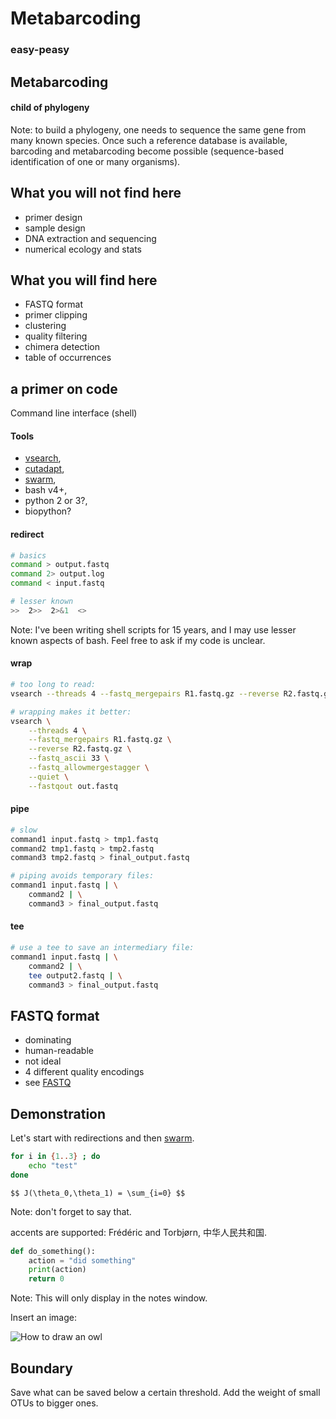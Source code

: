 # Metabarcoding
### easy-peasy


<!-- ----------------------------------------------------------------

                            Prologue

    ----------------------------------------------------------------
-->
## Metabarcoding
#### child of phylogeny
Note: to build a phylogeny, one needs to sequence the same gene from
    many known species. Once such a reference database is available,
    barcoding and metabarcoding become possible (sequence-based
    identification of one or many organisms).


## What you will not find here

* primer design
* sample design
* DNA extraction and sequencing
* numerical ecology and stats


## What you will find here

* FASTQ format
* primer clipping
* clustering
* quality filtering
* chimera detection
* table of occurrences



<!-- ----------------------------------------------------------------

                            Code reminder

    ----------------------------------------------------------------
-->
## a primer on code

Command line interface (shell)


#### Tools

* [vsearch](https://github.com/torognes/vsearch),
* [cutadapt](https://github.com/marcelm/cutadapt/),
* [swarm](https://github.com/torognes/swarm),
* bash v4+,
* python 2 or 3?,
* biopython?


#### redirect

``` bash
# basics
command > output.fastq
command 2> output.log
command < input.fastq

# lesser known
>>  2>>  2>&1  <>
```

Note: I've been writing shell scripts for 15 years, and I may use
    lesser known aspects of bash. Feel free to ask if my code is
    unclear.


#### wrap

``` bash
# too long to read:
vsearch --threads 4 --fastq_mergepairs R1.fastq.gz --reverse R2.fastq.gz --fastq_ascii 33 --fastq_allowmergestagger --quiet --fastqout out.fastq

# wrapping makes it better:
vsearch \
    --threads 4 \
    --fastq_mergepairs R1.fastq.gz \
    --reverse R2.fastq.gz \
    --fastq_ascii 33 \
    --fastq_allowmergestagger \
    --quiet \
    --fastqout out.fastq
```


#### pipe

``` bash
# slow
command1 input.fastq > tmp1.fastq
command2 tmp1.fastq > tmp2.fastq
command3 tmp2.fastq > final_output.fastq

# piping avoids temporary files:
command1 input.fastq | \
    command2 | \
    command3 > final_output.fastq
```


#### tee

``` bash
# use a tee to save an intermediary file:
command1 input.fastq | \
    command2 | \
    tee output2.fastq | \
    command3 > final_output.fastq
```



<!-- ----------------------------------------------------------------

                               FASTQ

    ----------------------------------------------------------------
-->
## FASTQ format

* dominating
* human-readable
* not ideal
* 4 different quality encodings
* see [FASTQ](https://en.wikipedia.org/wiki/FASTQ_format#Encoding)




<!-- ----------------------------------------------------------------

                               Limbo

    ----------------------------------------------------------------
-->

## Demonstration
Let's start with redirections and then
[swarm](https://github.com/torognes/swarm).

``` bash
for i in {1..3} ; do
    echo "test"
done
```
`$$ J(\theta_0,\theta_1) = \sum_{i=0} $$`

Note: don't forget to say that.


accents are supported: Frédéric and Torbjørn, 中华人民共和国.
```python
def do_something():
    action = "did something"
    print(action)
    return 0
```

Note: This will only display in the notes window.


Insert an image:

![How to draw an owl](https://typewritermonkeys.files.wordpress.com/2016/03/how-to-draw-an-owl.jpg)


## Boundary

Save what can be saved below a certain threshold. Add the weight of
small OTUs to bigger ones.

<!-- two newlines for a new vertical slide  -->
<!-- three newlines for a new horizontal slide  -->
